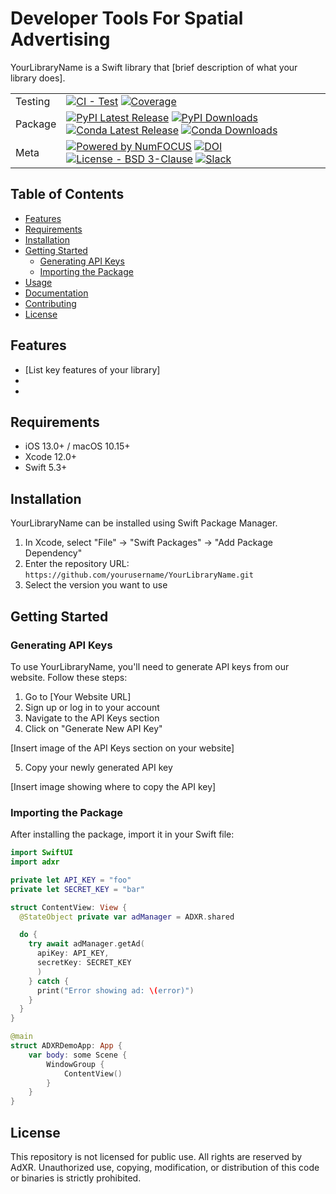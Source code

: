 # Developer Tools For Spatial Advertising

YourLibraryName is a Swift library that [brief description of what your library does].

| | |
| --- | --- |
| Testing | [![CI - Test](https://github.com/pandas-dev/pandas/actions/workflows/unit-tests.yml/badge.svg)](https://github.com/pandas-dev/pandas/actions/workflows/unit-tests.yml) [![Coverage](https://codecov.io/github/pandas-dev/pandas/coverage.svg?branch=main)](https://codecov.io/gh/pandas-dev/pandas) |
| Package | [![PyPI Latest Release](https://img.shields.io/pypi/v/pandas.svg)](https://pypi.org/project/pandas/) [![PyPI Downloads](https://img.shields.io/pypi/dm/pandas.svg?label=PyPI%20downloads)](https://pypi.org/project/pandas/) [![Conda Latest Release](https://anaconda.org/conda-forge/pandas/badges/version.svg)](https://anaconda.org/conda-forge/pandas) [![Conda Downloads](https://img.shields.io/conda/dn/conda-forge/pandas.svg?label=Conda%20downloads)](https://anaconda.org/conda-forge/pandas) |
| Meta | [![Powered by NumFOCUS](https://img.shields.io/badge/powered%20by-NumFOCUS-orange.svg?style=flat&colorA=E1523D&colorB=007D8A)](https://numfocus.org) [![DOI](https://zenodo.org/badge/DOI/10.5281/zenodo.3509134.svg)](https://doi.org/10.5281/zenodo.3509134) [![License - BSD 3-Clause](https://img.shields.io/pypi/l/pandas.svg)](https://github.com/pandas-dev/pandas/blob/main/LICENSE) [![Slack](https://img.shields.io/badge/join_Slack-information-brightgreen.svg?logo=slack)](https://pandas.pydata.org/docs/dev/development/community.html?highlight=slack#community-slack) |

## Table of Contents
- [Features](#features)
- [Requirements](#requirements)
- [Installation](#installation)
- [Getting Started](#getting-started)
  - [Generating API Keys](#generating-api-keys)
  - [Importing the Package](#importing-the-package)
- [Usage](#usage)
- [Documentation](#documentation)
- [Contributing](#contributing)
- [License](#license)

## Features

- [List key features of your library]
- 
- 

## Requirements

- iOS 13.0+ / macOS 10.15+
- Xcode 12.0+
- Swift 5.3+

## Installation

YourLibraryName can be installed using Swift Package Manager.

1. In Xcode, select "File" → "Swift Packages" → "Add Package Dependency"
2. Enter the repository URL: `https://github.com/yourusername/YourLibraryName.git`
3. Select the version you want to use

## Getting Started

### Generating API Keys

To use YourLibraryName, you'll need to generate API keys from our website. Follow these steps:

1. Go to [Your Website URL]
2. Sign up or log in to your account
3. Navigate to the API Keys section
4. Click on "Generate New API Key"

[Insert image of the API Keys section on your website]

5. Copy your newly generated API key

[Insert image showing where to copy the API key]

### Importing the Package

After installing the package, import it in your Swift file:

```swift
import SwiftUI
import adxr

private let API_KEY = "foo"
private let SECRET_KEY = "bar"

struct ContentView: View {
  @StateObject private var adManager = ADXR.shared

  do {
    try await adManager.getAd(
      apiKey: API_KEY,
      secretKey: SECRET_KEY
      )
    } catch {
      print("Error showing ad: \(error)")
    }
  }
}

@main
struct ADXRDemoApp: App {
    var body: some Scene {
        WindowGroup {
            ContentView()
        }
    }
}

```

## License

This repository is not licensed for public use. All rights are reserved by AdXR. Unauthorized use, copying, modification, or distribution of this code or binaries is strictly prohibited.
